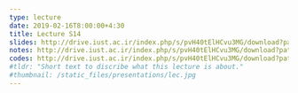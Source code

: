 ```yaml
---
type: lecture
date: 2019-02-16T8:00:00+4:30
title: Lecture S14
slides: http://drive.iust.ac.ir/index.php/s/pvH40tElHCvu3MG/download?path=%2FSlides&files=AP_S14.pdf
notes: http://drive.iust.ac.ir/index.php/s/pvH40tElHCvu3MG/download?path=%2FClassVideos&files=S14.mp4
codes: http://drive.iust.ac.ir/index.php/s/pvH40tElHCvu3MG/download?path=%2FCode&files=S14.zip
#tldr: "Short text to discribe what this lecture is about."
#thumbnail: /static_files/presentations/lec.jpg
---
```

